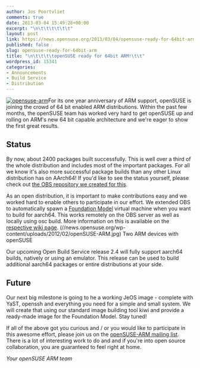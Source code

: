 ```yaml
---
author: Jos Poortvliet
comments: true
date: 2013-03-04 15:49:28+00:00
excerpt: "\n\t\t\t\t\t\t"
layout: post
link: https://news.opensuse.org/2013/03/04/opensuse-ready-for-64bit-arm/
published: false
slug: opensuse-ready-for-64bit-arm
title: "\n\t\t\t\topenSUSE ready for 64bit ARM!\t\t"
wordpress_id: 15341
categories:
- Announcements
- Build Service
- Distribution
---
```

[![opensuse-arm](//news.opensuse.org/wp-content/uploads/2012/12/opensuse-arm-300x189.png)](//news.opensuse.org/wp-content/uploads/2012/12/opensuse-arm.png)For its one year anniversary of ARM support, openSUSE is joining the crowd of 64 bit enabled ARM distributions. Within the past few months, the openSUSE team has worked very hard to get openSUSE up and rolling on ARM's new 64 bit capable architecture and we're eager to show the first great results.<!-- more -->



## Status


By now, about 2400 packages built successfully. This is well over a third of the whole distribution and includes most of the important packages. For all we know it's also more successful package builds than any other Linux distribution has on AArch64! If you'd like to see the status yourself, please check out [the OBS repository we created for this](https://build.opensuse.org/project/show?project=devel%3AARM%3AAArch64%3A12.3).

As an open distribution, it is important to make contributions easy and we worked hard to enable others to participate in our effort. We extended OBS to automatically spawn a [Foundation Model](http://www.arm.com/products/tools/models/fast-models/foundation-model.php) virtual machine when you want to build for aarch64. This works remotely on the OBS server as well as locally using osc build. More information on this is available on the [respective wiki page](http://en.opensuse.org/Portal:ARM/AArch64).
(//news.opensuse.org/wp-content/uploads/2012/02/openSUSE-ARM.jpg) Two ARM devices with openSUSE

Our upcoming Open Build Service release 2.4 will fully support aarch64 builds, natively or using an emulator. This release can be used to build additional aarch64 packages or entire distributions at your side.



## Future


Our next big milestone is going to he a working JeOS image - complete with YaST, openssh and everything you need for a simple and small system. We will create that using our standard image building tool kiwi and provide a ready-made image for the Foundation Model. Stay tuned!

If all of the above got you curious and / or you would like to participate in this awesome effort, please join us on the [openSUSE-ARM mailing list](http://lists.opensuse.org/opensuse-arm/). There is a lot of interesting work to do and and if you're into open source collaboration, you are guaranteed to feel right at home.


_Your openSUSE ARM team_		
